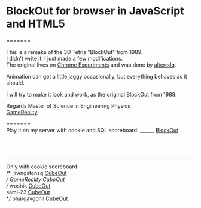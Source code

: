 # BlockOut for browser in JavaScript and HTML5  
=======

This is a remake of the 3D Tetris "BlockOut" from 1989. <br>
I didn't write it, I just made a few modifications.  
The original lives on [Chrome Experiments](http://www.chromeexperiments.com/detail/cubeout/?f=) and was done by [alteredq](https://github.com/alteredq).

Animation can get a little jaggy occasionally, but everything behaves as it should. <br>

I will try to make it look and work, as the original BlockOut from 1989.  <br>

Regards 
Master of Science in Engineering Physics   <br> 
[GameReality](https://gamereality.se/)

=======  <br>
Play  it on my server with cookie and SQL scoreboard: ______  [BlockOut](https://gamereality.se/blockout/index.php) <br>
<br>
<br>
<br>
_______________________________________________________________
Only with cookie scoreboard:  <br>
 /* jlivingstonsg     [CubeOut](https://jlivingstonsg.github.io/BlockOut/)       <br> */
  GameReality       [CubeOut](  https://jlivingstonsg.github.io/blockout-1/)<br>
/* woshik            [CubeOut](https://woshik.github.io/cube-game/)       <br>
  sami-23           [CubeOut](https://sami-23.github.io/BlockOut/) <br>
*/  bhargavgohil      [CubeOut](https://bhargavgohil.github.io/)    <br>
